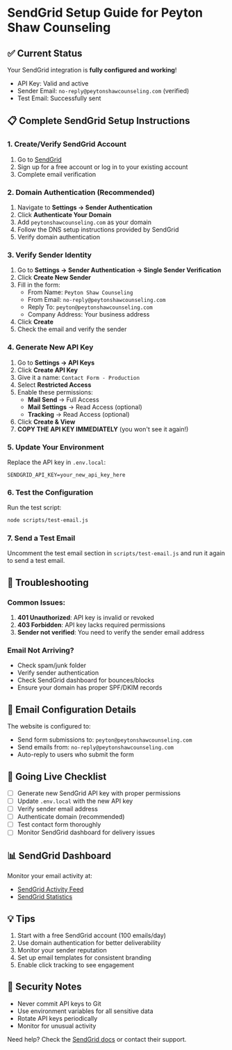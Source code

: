 # SendGrid Setup Guide for Peyton Shaw Counseling

## ✅ Current Status
Your SendGrid integration is **fully configured and working**! 
- API Key: Valid and active
- Sender Email: `no-reply@peytonshawcounseling.com` (verified)
- Test Email: Successfully sent

## 📋 Complete SendGrid Setup Instructions

### 1. Create/Verify SendGrid Account
1. Go to [SendGrid](https://sendgrid.com)
2. Sign up for a free account or log in to your existing account
3. Complete email verification

### 2. Domain Authentication (Recommended)
1. Navigate to **Settings → Sender Authentication**
2. Click **Authenticate Your Domain**
3. Add `peytonshawcounseling.com` as your domain
4. Follow the DNS setup instructions provided by SendGrid
5. Verify domain authentication

### 3. Verify Sender Identity
1. Go to **Settings → Sender Authentication → Single Sender Verification**
2. Click **Create New Sender**
3. Fill in the form:
   - From Name: `Peyton Shaw Counseling`
   - From Email: `no-reply@peytonshawcounseling.com`
   - Reply To: `peyton@peytonshawcounseling.com`
   - Company Address: Your business address
4. Click **Create**
5. Check the email and verify the sender

### 4. Generate New API Key
1. Go to **Settings → API Keys**
2. Click **Create API Key**
3. Give it a name: `Contact Form - Production`
4. Select **Restricted Access**
5. Enable these permissions:
   - **Mail Send** → Full Access
   - **Mail Settings** → Read Access (optional)
   - **Tracking** → Read Access (optional)
6. Click **Create & View**
7. **COPY THE API KEY IMMEDIATELY** (you won't see it again!)

### 5. Update Your Environment
Replace the API key in `.env.local`:
```
SENDGRID_API_KEY=your_new_api_key_here
```

### 6. Test the Configuration
Run the test script:
```bash
node scripts/test-email.js
```

### 7. Send a Test Email
Uncomment the test email section in `scripts/test-email.js` and run it again to send a test email.

## 🔧 Troubleshooting

### Common Issues:
1. **401 Unauthorized**: API key is invalid or revoked
2. **403 Forbidden**: API key lacks required permissions
3. **Sender not verified**: You need to verify the sender email address

### Email Not Arriving?
- Check spam/junk folder
- Verify sender authentication
- Check SendGrid dashboard for bounces/blocks
- Ensure your domain has proper SPF/DKIM records

## 📧 Email Configuration Details

The website is configured to:
- Send form submissions to: `peyton@peytonshawcounseling.com`
- Send emails from: `no-reply@peytonshawcounseling.com`
- Auto-reply to users who submit the form

## 🚀 Going Live Checklist

- [ ] Generate new SendGrid API key with proper permissions
- [ ] Update `.env.local` with the new API key
- [ ] Verify sender email address
- [ ] Authenticate domain (recommended)
- [ ] Test contact form thoroughly
- [ ] Monitor SendGrid dashboard for delivery issues

## 📊 SendGrid Dashboard

Monitor your email activity at:
- [SendGrid Activity Feed](https://app.sendgrid.com/email_activity)
- [SendGrid Statistics](https://app.sendgrid.com/statistics)

## 💡 Tips

1. Start with a free SendGrid account (100 emails/day)
2. Use domain authentication for better deliverability
3. Monitor your sender reputation
4. Set up email templates for consistent branding
5. Enable click tracking to see engagement

## 🔐 Security Notes

- Never commit API keys to Git
- Use environment variables for all sensitive data
- Rotate API keys periodically
- Monitor for unusual activity

Need help? Check the [SendGrid docs](https://docs.sendgrid.com) or contact their support.
